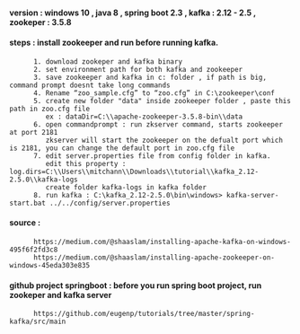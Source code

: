 #### version : windows 10 , java 8 , spring boot 2.3 , kafka : 2.12 - 2.5 , zookeper : 3.5.8

#### steps : install zookeeper and run before running kafka.

          1. download zookeper and kafka binary 
          2. set environment path for both kafka and zookeeper
          3. save zookeeper and kafka in c: folder , if path is big, command prompt doesnt take long commands
          4. Rename “zoo_sample.cfg” to “zoo.cfg” in C:\zookeeper\conf
          5. create new folder "data" inside zookeeper folder , paste this path in zoo.cfg file
             ex : dataDir=C:\\apache-zookeeper-3.5.8-bin\\data
          6. open commandprompt : run zkserver command, starts zookeeper at port 2181
             zkserver will start the zookeeper on the defualt port which is 2181, you can change the default port in zoo.cfg file
          7. edit server.properties file from config folder in kafka.
             edit this property : log.dirs=C:\\Users\\mitchann\\Downloads\\tutorial\\kafka_2.12-2.5.0\\kafka-logs
             create folder kafka-logs in kafka folder
          8. run kafka : C:\kafka_2.12-2.5.0\bin\windows> kafka-server-start.bat ../../config/server.properties

#### source : 

          https://medium.com/@shaaslam/installing-apache-kafka-on-windows-495f6f2fd3c8
          https://medium.com/@shaaslam/installing-apache-zookeeper-on-windows-45eda303e835
          
#### github project springboot : before you run spring boot project, run zookeper and kafka server

          https://github.com/eugenp/tutorials/tree/master/spring-kafka/src/main
          
          
